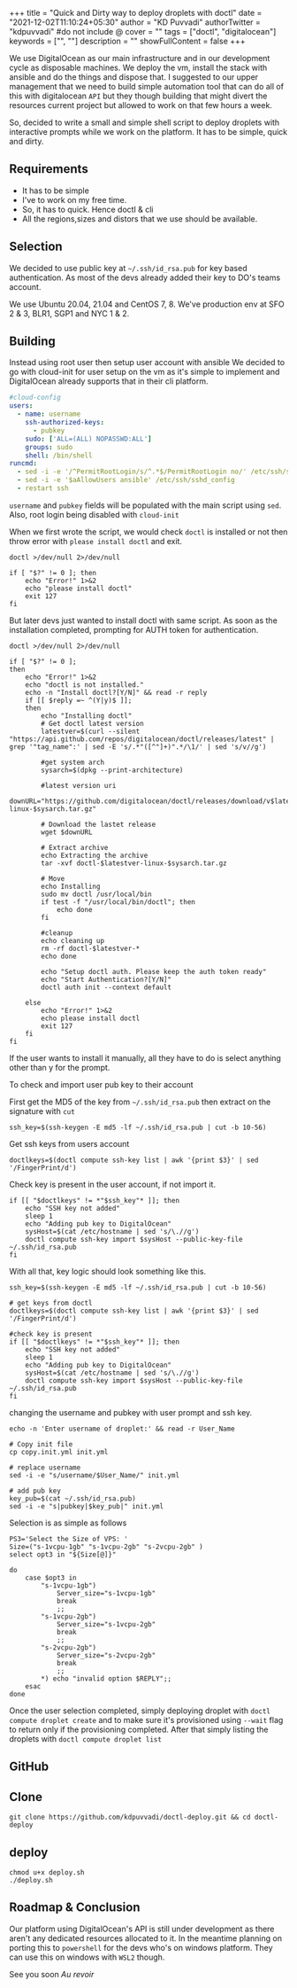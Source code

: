 +++
title = "Quick and Dirty way to deploy droplets with doctl"
date = "2021-12-02T11:10:24+05:30"
author = "KD Puvvadi"
authorTwitter = "kdpuvvadi" #do not include @
cover = ""
tags = ["doctl", "digitalocean"]
keywords = ["", ""]
description = ""
showFullContent = false
+++


We use DigitalOcean as our main infrastructure and in our development cycle as disposable machines. We deploy the vm, install the stack with ansible and do the things and dispose that. I suggested to our upper management that we need to build simple automation tool that can do all of this with digitalocean `API` but they though building that might divert the resources current project but allowed to work on that few hours a week.

So, decided to write a small and simple shell script to deploy droplets with interactive prompts while we work on the platform. It has to be simple, quick and dirty.

## Requirements

- It has to be simple
- I've to work on my free time.
- So, it has to quick. Hence doctl & cli
- All the regions,sizes and distors that we use should be available.

## Selection

We decided to use public key at `~/.ssh/id_rsa.pub` for key based authentication. As most of the devs already added their key to DO's teams account.

We use Ubuntu 20.04, 21.04 and CentOS 7, 8. We've production env at SFO 2 & 3, BLR1, SGP1 and NYC 1 & 2.

## Building

Instead using root user then setup user account with ansible We decided to go with cloud-init for user setup on the vm as it's simple to implement and DigitalOcean already supports that in their cli platform.

```yaml
#cloud-config
users:
  - name: username
    ssh-authorized-keys:
      - pubkey
    sudo: ['ALL=(ALL) NOPASSWD:ALL']
    groups: sudo
    shell: /bin/shell
runcmd:
  - sed -i -e '/^PermitRootLogin/s/^.*$/PermitRootLogin no/' /etc/ssh/sshd_config
  - sed -i -e '$aAllowUsers ansible' /etc/ssh/sshd_config
  - restart ssh
```

`username` and `pubkey` fields will be populated with the main script using `sed`. Also, root login being disabled with `cloud-init`

When we first wrote the script, we would check `doctl` is installed or not then throw error with `please install doctl` and exit.

```shell
doctl >/dev/null 2>/dev/null

if [ "$?" != 0 ]; then
    echo "Error!" 1>&2
    echo "please install doctl"
    exit 127
fi
```

But later devs just wanted to install doctl with same script. As soon as the installation completed, prompting for AUTH token for authentication.

```shell
doctl >/dev/null 2>/dev/null

if [ "$?" != 0 ]; 
then 
    echo "Error!" 1>&2
    echo "doctl is not installed."
    echo -n "Install doctl?[Y/N]" && read -r reply 
    if [[ $reply =~ ^(Y|y)$ ]];
    then
        echo "Installing doctl"
        # Get doctl latest version
        latestver=$(curl --silent "https://api.github.com/repos/digitalocean/doctl/releases/latest" | grep '"tag_name":' | sed -E 's/.*"([^"]+)".*/\1/' | sed 's/v//g')
        
        #get system arch
        sysarch=$(dpkg --print-architecture)

        #latest version uri
        downURL="https://github.com/digitalocean/doctl/releases/download/v$latestver/doctl-$latestver-linux-$sysarch.tar.gz"

        # Download the lastet release
        wget $downURL 

        # Extract archive
        echo Extracting the archive
        tar -xvf doctl-$latestver-linux-$sysarch.tar.gz

        # Move
        echo Installing
        sudo mv doctl /usr/local/bin
        if test -f "/usr/local/bin/doctl"; then
            echo done
        fi

        #cleanup
        echo cleaning up
        rm -rf doctl-$latestver-*
        echo done

        echo "Setup doctl auth. Please keep the auth token ready"
        echo "Start Authentication?[Y/N]"
        doctl auth init --context default
        
    else
        echo "Error!" 1>&2
        echo please install doctl
        exit 127
    fi
fi
```

If the user wants to install it manually, all they have to do is select anything other than y for the prompt.

To check and import user pub key to their account

First get the MD5 of the key from `~/.ssh/id_rsa.pub` then extract on the signature with `cut`

```shell
ssh_key=$(ssh-keygen -E md5 -lf ~/.ssh/id_rsa.pub | cut -b 10-56)
```

Get ssh keys from users account

```shell
doctlkeys=$(doctl compute ssh-key list | awk '{print $3}' | sed '/FingerPrint/d')
```

Check key is present in the user account, if not import it.

```shell
if [[ "$doctlkeys" != *"$ssh_key"* ]]; then
    echo "SSH key not added"
    sleep 1
    echo "Adding pub key to DigitalOcean"
    sysHost=$(cat /etc/hostname | sed 's/\.//g')
    doctl compute ssh-key import $sysHost --public-key-file ~/.ssh/id_rsa.pub
fi
```

With all that, key logic should look something like this.

```shell
ssh_key=$(ssh-keygen -E md5 -lf ~/.ssh/id_rsa.pub | cut -b 10-56)

# get keys from doctl
doctlkeys=$(doctl compute ssh-key list | awk '{print $3}' | sed '/FingerPrint/d')

#check key is present
if [[ "$doctlkeys" != *"$ssh_key"* ]]; then
    echo "SSH key not added"
    sleep 1
    echo "Adding pub key to DigitalOcean"
    sysHost=$(cat /etc/hostname | sed 's/\.//g')
    doctl compute ssh-key import $sysHost --public-key-file ~/.ssh/id_rsa.pub
fi
```

changing the username and pubkey with user prompt and ssh key.

```shell
echo -n 'Enter username of droplet:' && read -r User_Name

# Copy init file
cp copy.init.yml init.yml

# replace username
sed -i -e "s/username/$User_Name/" init.yml

# add pub key
key_pub=$(cat ~/.ssh/id_rsa.pub)
sed -i -e "s|pubkey|$key_pub|" init.yml
```

Selection is as simple as follows

```shell
PS3='Select the Size of VPS: '
Size=("s-1vcpu-1gb" "s-1vcpu-2gb" "s-2vcpu-2gb" )
select opt3 in "${Size[@]}"

do
    case $opt3 in
        "s-1vcpu-1gb")
            Server_size="s-1vcpu-1gb"
            break
            ;;
        "s-1vcpu-2gb")
            Server_size="s-1vcpu-2gb"
            break
            ;;
        "s-2vcpu-2gb")
            Server_size="s-2vcpu-2gb"
            break
            ;;
        *) echo "invalid option $REPLY";; 
    esac
done
```

Once the user selection completed, simply deploying droplet with `doctl compute droplet create` and to make sure it's provisioned using `--wait` flag to return only if the provisioning completed. After that simply listing the droplets with `doctl compute droplet list`

## GitHub

## Clone

```shell
git clone https://github.com/kdpuvvadi/doctl-deploy.git && cd doctl-deploy
```

## deploy

```shell
chmod u+x deploy.sh
./deploy.sh
```

## Roadmap & Conclusion

Our platform using DigitalOcean's API is still under development as there aren't any dedicated resources allocated to it. In the meantime planning on porting this to `powershell` for the devs who's on windows platform. They can use this on windows with `WSL2` though.

See you soon *Au revoir*
